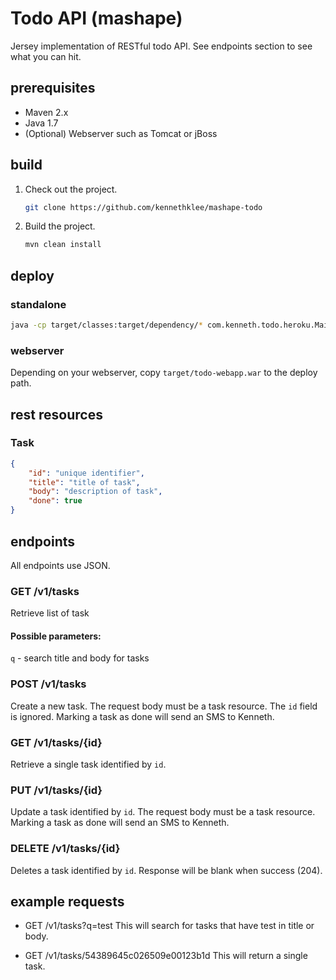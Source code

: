 Todo API (mashape)
==================

Jersey implementation of RESTful todo API. See endpoints section to see what you can hit.

prerequisites
-------------
* Maven 2.x
* Java 1.7
* (Optional) Webserver such as Tomcat or jBoss


build
-----

1. Check out the project.
   ```bash
   git clone https://github.com/kennethklee/mashape-todo
   ```

2. Build the project.
   ```bash
   mvn clean install
   ```

deploy
------

### standalone
```bash
java -cp target/classes:target/dependency/* com.kenneth.todo.heroku.Main
```

### webserver
Depending on your webserver, copy `target/todo-webapp.war` to the deploy path.

rest resources
--------------

### Task
```json
{
	"id": "unique identifier",
	"title": "title of task",
	"body": "description of task",
	"done": true
}
```

endpoints
---------
All endpoints use JSON.

### GET /v1/tasks
Retrieve list of task

#### Possible parameters:
`q` - search title and body for tasks

### POST /v1/tasks
Create a new task. The request body must be a task resource. The `id` field is ignored. Marking a task as done will send an SMS to Kenneth.

### GET /v1/tasks/{id}
Retrieve a single task identified by `id`.

### PUT /v1/tasks/{id}
Update a task identified by `id`. The request body must be a task resource. Marking a task as done will send an SMS to Kenneth.

### DELETE /v1/tasks/{id}
Deletes a task identified by `id`. Response will be blank when success (204).


example requests
----------------

* GET /v1/tasks?q=test
  This will search for tasks that have test in title or body.

* GET /v1/tasks/54389645c026509e00123b1d
  This will return a single task.

